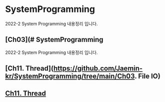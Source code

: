 # SystemProgramming
2022-2 System Programming 내용정리 입니다.

## [Ch03](# SystemProgramming
2022-2 System Programming 내용정리 입니다.

## [Ch11. Thread](https://github.com/Jaemin-kr/SystemProgramming/tree/main/Ch03. File IO)

## [Ch11. Thread](https://github.com/Jaemin-kr/SystemProgramming/tree/main/Ch11.Thread) 
